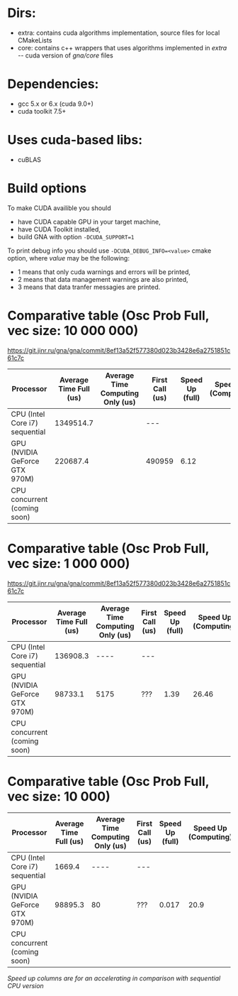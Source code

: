 # Dirs:

- extra: contains cuda algorithms implementation, source files for local CMakeLists
- core: contains c++ wrappers that uses algorithms implemented in *extra* -- cuda version of *gna/core* files

# Dependencies:

- gcc 5.x or 6.x (cuda 9.0+)
- cuda toolkit 7.5+

# Uses cuda-based libs:

- cuBLAS


# Build options

To make CUDA availible you should
- have CUDA capable GPU in your target machine, 
- have CUDA Toolkit installed,
- build GNA with option `-DCUDA_SUPPORT=1`

To print debug info you should use `-DCUDA_DEBUG_INFO=<value>` cmake option, where *value* may be the following:
- 1 means that only cuda warnings and errors will be printed,
- 2 means that data management warnings are also printed,
- 3 means that data tranfer messagies are printed.


# Comparative table (Osc Prob Full, vec size: 10 000 000) 

https://git.jinr.ru/gna/gna/commit/8ef13a52f577380d023b3428e6a2751851c61c7c

| Processor                      | Average Time Full (us) | Average Time Computing Only (us) | First Call (us) |  Speed Up (full) | Speed Up (Computing) |
|--------------------------------|------------------------|----------------------------------|-----------------|------------------|----------------------|
| CPU (Intel Core i7) sequential |      1349514.7         |                                  |       ---       |                  |                      |
| GPU (NVIDIA GeForce GTX 970M)  |       220687.4         |                                  |      490959     |        6.12      |                      |
| CPU concurrent (coming soon)   |                        |                                  |                 |                  |                      |


# Comparative table (Osc Prob Full, vec size: 1 000 000)

https://git.jinr.ru/gna/gna/commit/8ef13a52f577380d023b3428e6a2751851c61c7c


| Processor                      | Average Time Full (us) | Average Time Computing Only (us) | First Call (us) |  Speed Up (full) | Speed Up (Computing) |
|--------------------------------|------------------------|----------------------------------|-----------------|------------------|----------------------|
| CPU (Intel Core i7) sequential |       136908.3         |             ----                 |       ---       |                  |                      |
| GPU (NVIDIA GeForce GTX 970M)  |        98733.1         |             5175                 |       ???       |        1.39      |          26.46       |
| CPU concurrent (coming soon)   |                        |                                  |                 |                  |                      |



# Comparative table (Osc Prob Full, vec size: 10 000)


| Processor                      | Average Time Full (us) | Average Time Computing Only (us) | First Call (us) |  Speed Up (full) | Speed Up (Computing) |
|--------------------------------|------------------------|----------------------------------|-----------------|------------------|----------------------|
| CPU (Intel Core i7) sequential |        1669.4          |             ----                 |       ---       |                  |                      |
| GPU (NVIDIA GeForce GTX 970M)  |       98895.3          |                 80               |       ???       |       0.017      |         20.9         |
| CPU concurrent (coming soon)   |                        |                                  |                 |                  |                      |

*Speed up columns are for an accelerating in comparison with sequential CPU version*
